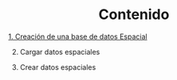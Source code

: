 <center><h1>Contenido</h1></center>

[1. Creación de una base de datos Espacial](https://chlopezgis.github.io/base_datos_espaciales/creacion)

2. Cargar datos espaciales

3. Crear datos espaciales
